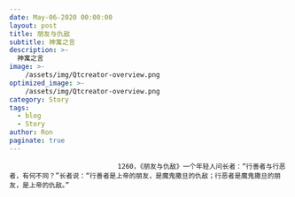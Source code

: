 ```yaml
---
date: May-06-2020 00:00:00
layout: post
title: 朋友与仇敌
subtitle: 神寓之言
description: >-
  神寓之言
image: >-
    /assets/img/Qtcreator-overview.png
optimized_image: >-
    /assets/img/Qtcreator-overview.png
category: Story
tags:
  - blog
  - Story
author: Ron
paginate: true
---
```


							　　1260，《朋友与仇敌》一个年轻人问长者：“行善者与行恶者，有何不同？”长者说：“行善者是上帝的朋友，是魔鬼撒旦的仇敌；行恶者是魔鬼撒旦的朋友，是上帝的仇敌。”
							
							
						